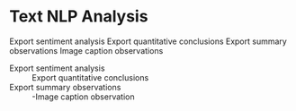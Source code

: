 <h1>Text NLP Analysis</h1>

Export sentiment analysis 
Export quantitative conclusions
Export summary observations
Image caption observations

<dl>
  <dt>Export sentiment analysis </dt>
  <dd>Export quantitative conclusions</dd>
  <dt>Export summary observations</dt>
  <dd>-Image caption observation</dd>
</dl>

